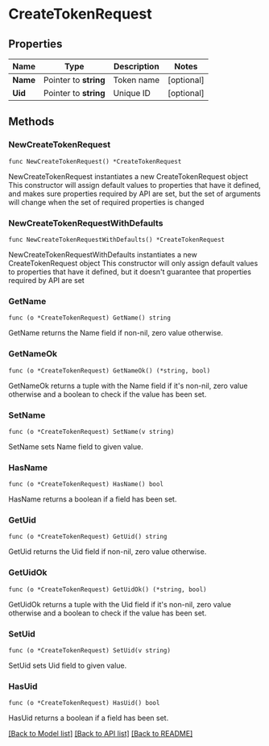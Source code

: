 # CreateTokenRequest

## Properties

Name | Type | Description | Notes
------------ | ------------- | ------------- | -------------
**Name** | Pointer to **string** | Token name | [optional] 
**Uid** | Pointer to **string** | Unique ID | [optional] 

## Methods

### NewCreateTokenRequest

`func NewCreateTokenRequest() *CreateTokenRequest`

NewCreateTokenRequest instantiates a new CreateTokenRequest object
This constructor will assign default values to properties that have it defined,
and makes sure properties required by API are set, but the set of arguments
will change when the set of required properties is changed

### NewCreateTokenRequestWithDefaults

`func NewCreateTokenRequestWithDefaults() *CreateTokenRequest`

NewCreateTokenRequestWithDefaults instantiates a new CreateTokenRequest object
This constructor will only assign default values to properties that have it defined,
but it doesn't guarantee that properties required by API are set

### GetName

`func (o *CreateTokenRequest) GetName() string`

GetName returns the Name field if non-nil, zero value otherwise.

### GetNameOk

`func (o *CreateTokenRequest) GetNameOk() (*string, bool)`

GetNameOk returns a tuple with the Name field if it's non-nil, zero value otherwise
and a boolean to check if the value has been set.

### SetName

`func (o *CreateTokenRequest) SetName(v string)`

SetName sets Name field to given value.

### HasName

`func (o *CreateTokenRequest) HasName() bool`

HasName returns a boolean if a field has been set.

### GetUid

`func (o *CreateTokenRequest) GetUid() string`

GetUid returns the Uid field if non-nil, zero value otherwise.

### GetUidOk

`func (o *CreateTokenRequest) GetUidOk() (*string, bool)`

GetUidOk returns a tuple with the Uid field if it's non-nil, zero value otherwise
and a boolean to check if the value has been set.

### SetUid

`func (o *CreateTokenRequest) SetUid(v string)`

SetUid sets Uid field to given value.

### HasUid

`func (o *CreateTokenRequest) HasUid() bool`

HasUid returns a boolean if a field has been set.


[[Back to Model list]](../README.md#documentation-for-models) [[Back to API list]](../README.md#documentation-for-api-endpoints) [[Back to README]](../README.md)


